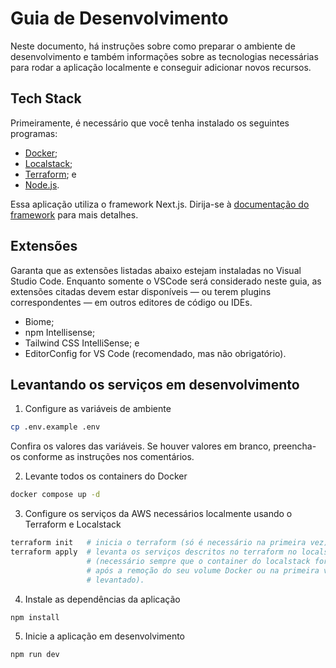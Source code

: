# Guia de Desenvolvimento

Neste documento, há instruções sobre como preparar o ambiente de desenvolvimento
e também informações sobre as tecnologias necessárias para rodar a aplicação
localmente e conseguir adicionar novos recursos.

## Tech Stack
Primeiramente, é necessário que você tenha instalado os seguintes programas:
- [Docker](https://docs.docker.com/engine/install/);
- [Localstack](https://docs.localstack.cloud/aws/getting-started/installation/);
- [Terraform](https://developer.hashicorp.com/terraform/tutorials/aws-get-started/install-cli); e
- [Node.js](https://nodejs.org/en/download).

Essa aplicação utiliza o framework Next.js. Dirija-se à [documentação do framework] para
mais detalhes.

[documentação do framework]: https://nextjs.org/docs

## Extensões
Garanta que as extensões listadas abaixo estejam instaladas no Visual Studio Code.
Enquanto somente o VSCode será considerado neste guia, as extensões citadas devem
estar disponíveis — ou terem plugins correspondentes — em outros editores de
código ou IDEs.

- Biome;
- npm Intellisense;
- Tailwind CSS IntelliSense; e
- EditorConfig for VS Code (recomendado, mas não obrigatório).

## Levantando os serviços em desenvolvimento
1. Configure as variáveis de ambiente
```sh
cp .env.example .env
```

Confira os valores das variáveis. Se houver valores em branco, preencha-os conforme
as instruções nos comentários.

2. Levante todos os containers do Docker
```sh
docker compose up -d
```

3. Configure os serviços da AWS necessários localmente usando o Terraform e Localstack
```sh
terraform init   # inicia o terraform (só é necessário na primeira vez)
terraform apply  # levanta os serviços descritos no terraform no localstack
                 # (necessário sempre que o container do localstack for iniciado do 0:
                 # após a remoção do seu volume Docker ou na primeira vez que for
                 # levantado).
```

4. Instale as dependências da aplicação
```sh
npm install
```

5. Inicie a aplicação em desenvolvimento
```
npm run dev
```
